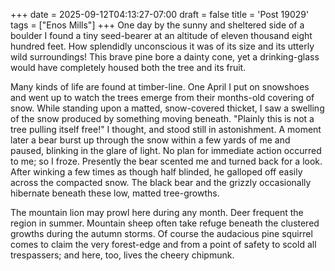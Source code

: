 +++
date = 2025-09-12T04:13:27-07:00
draft = false
title = 'Post 19029'
tags = ["Enos Mills"]
+++
One day by the sunny and sheltered side of a boulder I found a tiny seed-bearer at an altitude of eleven thousand eight hundred feet. How splendidly unconscious it was of its size and its utterly wild surroundings! This brave pine bore a dainty cone, yet a drinking-glass would have completely housed both the tree and its fruit.

Many kinds of life are found at timber-line. One April I put on snowshoes and went up to watch the trees emerge from their months-old covering of snow. While standing upon a matted, snow-covered thicket, I saw a swelling of the snow produced by something moving beneath. "Plainly this is not a tree pulling itself free!" I thought, and stood still in astonishment. A moment later a bear burst up through the snow within a few yards of me and paused, blinking in the glare of light. No plan for immediate action occurred to me; so I froze. Presently the bear scented me and turned back for a look. After winking a few times as though half blinded, he galloped off easily across the compacted snow. The black bear and the grizzly occasionally hibernate beneath these low, matted tree-growths.

The mountain lion may prowl here during any month. Deer frequent the region in summer. Mountain sheep often take refuge beneath the clustered growths during the autumn storms. Of course the audacious pine squirrel comes to claim the very forest-edge and from a point of safety to scold all trespassers; and here, too, lives the cheery chipmunk.
